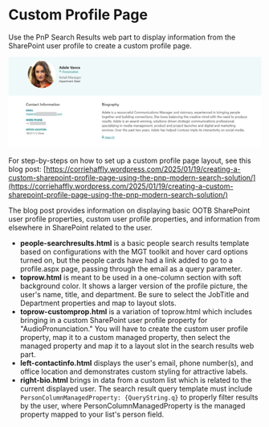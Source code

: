 # Custom Profile Page #

Use the PnP Search Results web part to display information from the SharePoint user profile to create a custom profile page.

![Screenshot of custom profile page layout](assets/custom-profile-page.png)

For step-by-steps on how to set up a custom profile page layout, see this blog post: [https://corriehaffly.wordpress.com/2025/01/19/creating-a-custom-sharepoint-profile-page-using-the-pnp-modern-search-solution/](https://corriehaffly.wordpress.com/2025/01/19/creating-a-custom-sharepoint-profile-page-using-the-pnp-modern-search-solution/)

The blog post provides information on displaying basic OOTB SharePoint user profile properties, custom user profile properties, and information from elsewhere in SharePoint related to the user. 

- **people-searchresults.html** is a basic people search results template based on configurations with the MGT toolkit and hover card options turned on, but the people cards have had a link added to go to a profile.aspx page, passing through the email as a query parameter.
- **toprow.html** is meant to be used in a one-column section with soft background color. It shows a larger version of the profile picture, the user's name, title, and department. Be sure to select the JobTitle and Department properties and map to layout slots.
- **toprow-customprop.html** is a variation of toprow.html which includes bringing in a custom SharePoint user profile property for "AudioPronunciation." You will have to create the custom user profile property, map it to a custom managed property, then select the managed property and map it to a layout slot in the search results web part.
- **left-contactinfo.html** displays the user's email, phone number(s), and office location and demonstrates custom styling for attractive labels.
- **right-bio.html** brings in data from a custom list which is related to the current displayed user. The search result query template must include `PersonColumnManagedProperty: {QueryString.q}` to properly filter results by the user, where PersonColumnManagedProperty is the managed property mapped to your list's person field.
